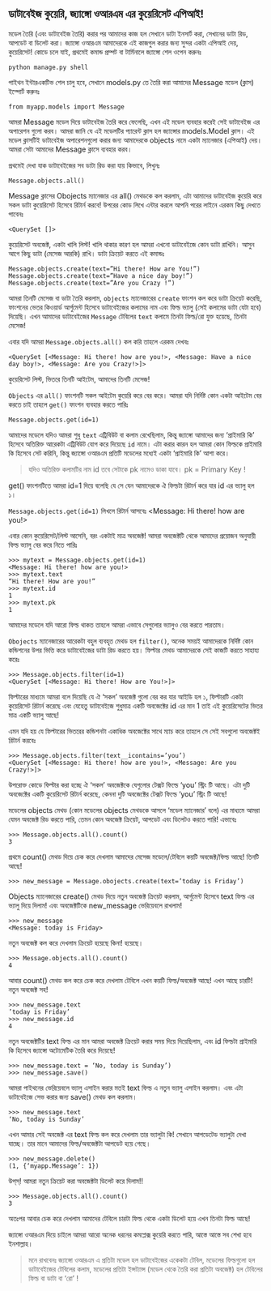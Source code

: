 ## ডাটাবেইজ কুয়েরি, জ্যাঙ্গো ওআরএম এর কুয়েরিসেট এপিআই!

মডেল তৈরি (এবং ডাটাবেইজ তৈরি) করার পর আমাদের কাজ হল সেখানে ডাটা ইনসার্ট করা, সেখানের ডাটা রিড, আপডেট বা ডিলেট করা। জ্যাঙ্গো ওআরএম আমাদেরকে এই কাজগুল করার জন্য সুন্দর একটা এপিআই দেয়, কুয়েরিসেট! 
কোডে চলে যাই, প্রথমেই কমান্ড প্রম্পট বা টার্মিনালে জ্যাঙ্গো শেল ওপেন করুনঃ

    python manage.py shell
    
পাইথন ইন্টারএকটিভ শেল চালু হবে, সেখানে models.py তে তৈরি করা আমাদের Message মডেল (ক্লাস)  ইম্পোর্ট করুনঃ

    from myapp.models import Message

আমরা Message মডেল দিয়ে ডাটাবেইজ তৈরি করে ফেলেছি, এখন এই মডেল ব্যবহার করেই সেই ডাটাবেইজ এর অপারেশন গুলো করব। আমরা জানি যে এই মডেলটির প্যারেন্ট ক্লাস হল জ্যাঙ্গোর models.Model ক্লাস। এই মডেল ক্লাসটিই ডাটাবেইজ অপারেশনগুলো করার জন্য আমাদেরকে objects নামে একটা ম্যানেজার (এপিআই) দেয়। আমরা সেটা আমাদের Message ক্লাসে ব্যবহার করব।

প্রথমেই দেখা যাক ডাটাবেইজের সব ডাটা রিড করা যায় কিভাবে, লিখুনঃ
 
    Message.objects.all()

Message ক্লাসের Obojects ম্যানেজার এর all() মেথডকে কল করলাম, এটা আমাদের ডাটাবেইজ কুয়েরি করে সকল ডাটা কুয়েরিসেট হিসেবে রিটার্ন করবে! উপরের কোড লিখে এন্টার করলে আপনি পরের লাইনে এরকম কিছু দেখতে পাবেনঃ
    
    <QuerySet []>

কুয়েরিসেট অবজেক্ট, একটা খালি লিস্ট! খালি থাকার কারণ হল আমরা এখনো ডাটাবেইজে কোন ডাটা রাখিনি। আসুন আগে কিছু ডাটা (মেসেজ আরকি) রাখি। ডাটা ক্রিয়েট করতে এই কমান্ডঃ

    Message.objects.create(text=”Hi there! How are You!”)
    Message.objects.create(text=”Have a nice day boy!”)
    Message.objects.create(text=”Are you Crazy !”)

আমরা তিনটি মেসেজ বা ডাটা তৈরি করলাম, `objects` ম্যানেজারের `create` ফাংশন কল করে ডাটা ক্রিয়েট করেছি, ফাংশনের ভেতর কিওয়ার্ড আর্গুমেন্ট হিসেবে ডাটাবেইজের কলামের নাম এবং ফিল্ড ভ্যালু (সেই কলামের ডাটা যেটা হবে) দিয়েছি। এখন আমাদের ডাটাবেইজের `Message` টেবিলের `text` কলামে তিনটা ফিল্ড/রো যুক্ত হয়েছে, তিনটা মেসেজ!

এবার যদি আমরা `Message.objects.all()` কল করি তাহলে এরকম দেখবঃ

    <QuerySet [<Message: Hi there! how are you!>, <Message: Have a nice day boy!>, <Message: Are you Crazy!>]>

কুয়েরিসেট লিস্ট, ভিতরে তিনটি আইটেম, আমাদের তিনটি মেসেজ!

`Objects` এর `all()` ফাংশনটি সকল আইটেম কুয়েরি করে বের করে। আমরা যদি নির্দিষ্ট কোন একটা আইটেম বের করতে চাই তাহলে `get()` ফাংশন ব্যবহার করতে পারিঃ

    Message.objects.get(id=1)

আমাদের মডেলে যদিও আমরা শুধু `text` এট্রিবিউট বা কলাম রেখেছিলাম, কিন্তু জ্যাঙ্গো আমাদের জন্য ‘প্রাইমারি কি’ হিসেবে অতিরিক্ত আরেকটা এট্রিবিউট যোগ করে দিয়েছে `id` নামে। এটা করার কারন হল আমরা কোন ফিল্ডকে প্রাইমারি কি হিসেবে সেট করিনি, কিন্তু জ্যাঙ্গো ওআরএম প্রতিটি মডেলের মধ্যেই একটা ‘প্রাইমারি কি’ আশা করে।

> যদিও অতিরিক্ত কলামটির নাম id  তবে সেটাকে pk নামেও ডাকা যাবে। pk = Primary Key !

get() ফাংশনটিতে আমরা id=1 দিয়ে বলেছি যে সে যেন আমাদেরকে ঐ ফিল্ডটা রিটার্ন করে যার id এর ভ্যালু হল ১।

`Message.objects.get(id=1)` লিখলে রিটার্ন আসবেঃ
    <Message: Hi there! how are you!>

এবার কোন কুয়েরিসেট/লিস্ট আসেনি, বরং একটাই মাত্র অবজেক্ট! আমরা অবজেক্টটি থেকে আমাদের প্রয়োজন অনুযায়ী ফিল্ড ভ্যালু বের করে নিতে পারিঃ

    >>> mytext = Message.objects.get(id=1)
    <Message: Hi there! how are you!>
    >>> mytext.text
    “Hi there! How are you!”
    >>> mytext.id
    1
    >>> mytext.pk
    1

আমাদের মডেলে যদি আরো ফিল্ড থাকত তাহলে আমরা এভাবে সেগুলোর ভ্যালুও বের করতে পারতাম।

`Obojects` ম্যানেজারের আরেকটা বহুল ব্যবহৃত মেথড হল `filter()`, অনেক সময়ই আমাদেরকে নির্দিষ্ট কোন কন্ডিশনের উপর ভিত্তি করে ডাটাবেইজের ডাটা রিড করতে হয়। ফিল্টার মেথড আমাদেরকে সেই কাজটি করতে সাহায্য করেঃ

    >>> Message.objects.filter(id=1)
    <QuerySet [<Message: Hi there! How are You!>]>


    
ফিল্টারের মাধ্যমে আমরা বলে দিয়েছি যে ঐ ‘সকল’ অবজেক্ট গুলো বের কর যার আইডি হল ১, ফিল্টারটি একটা কুয়েরিসেট রিটার্ন করেছে এবং যেহেতু ডাটাবেইজে শুধুমাত্র একটি অবজেক্টের id এর মান 1 তাই এই কুয়েরিসেটের ভিতর মাত্র একটি ভ্যালু আছে! 
 
এমন যদি হয় যে ফিল্টারের ভিতরের কন্ডিশনটা একাধিক অবজেক্টের সাথে ম্যাচ করে তাহলে সে সেই সবগুলো অবজেক্টই রিটার্ন করবেঃ

    >>> Message.objects.filter(text__icontains=’you’)
    <QuerySet [<Message: Hi there! how are you!>, <Message: Are you Crazy!>]>

উপরোক্ত কোডে ফিল্টার করা হচ্ছে ঐ ‘সকল’ অবজেক্টকে যেগুলোর টেক্সট ফিল্ডে ‘you’ স্ট্রিং টি আছে। এটা দুটি অবজেক্টের একটি কুয়েরিসেট রিটার্ন করেছে, কেননা দুটি অবজেক্টের টেক্সট ফিল্ডে ‘you’ স্ট্রিং টি আছে!


মডেলের objects মেথড (কোন মডেলের objects মেথডকে আসলে ‘মডেল ম্যানেজার’ বলে) এর মাধ্যমে আমরা যেমন অবজেক্ট রিড করতে পারি, তেমন কোন অবজেক্ট ক্রিয়েট, আপডেট এবং ডিলেটও করতে পারি! এভাবেঃ

    
    >>> Message.objects.all().count()
    3

প্রথমে count() মেথড দিয়ে চেক করে দেখলাম আমাদের মেসেজ মডেলে/টেবিলে কয়টি অবজেক্ট/ফিল্ড আছে! তিনটি আছে!

    >>> new_message = Message.obojects.create(text=’today is Friday’)
    
Objects ম্যানেজারের create() মেথড দিয়ে নতুন অবজেক্ট ক্রিয়েট করলাম, আর্গুমেন্ট হিসেবে text ফিল্ড এর ভ্যালু দিয়ে দিলাম! এবং অবজেক্টটিকে new_message ভেরিয়েবলে রাখলাম!

    >>> new_message
    <Message: today is Friday>

নতুন অবজেক্ট কল করে দেখলাম ক্রিয়েট হয়েছে কিনা! হয়েছে।

    >>> Message.objects.all().count()
    4
    
আবার count() মেথড কল করে চেক করে দেখলাম টেবিলে এখন কয়টি ফিল্ড/অবজেক্ট আছে! এখন আছে চারটি! নতুন অবজেক্ট সহ!

    >>> new_message.text
    ’today is Friday’
    >>> new_message.id
    4

নতুন অবজেক্টটির text ফিল্ড এর মান আমরা অবজেক্ট ক্রিয়েট করার সময় দিয়ে দিয়েছিলাম, এবং id ফিল্ডটা প্রাইমারি কি হিসেবে জ্যাঙ্গো অটোমেটিক তৈরি করে দিয়েছে!

    >>> new_message.text = ‘No, today is Sunday’)
    >>> new_message.save()

আমরা পাইথনের ভেরিয়েবলে ভ্যালু এসাইন করার মতই text ফিল্ড এ নতুন ভ্যালু এসাইন করলাম। এবং এটা ডাটাবেইজে সেভ করার জন্য save() মেথড কল করলাম।
    
    >>> new_message.text
    ‘No, today is Sunday’

এখন আমার সেই অবজেক্ট এর text ফিল্ড কল করে দেখলাম তার ভ্যালুটা কি! সেখানে আপডেটেড ভ্যালুটা দেখা যাচ্ছে। তার মানে আমাদের ফিল্ড/অবজেক্টটা আপডেট হয়ে গেছে।


    >>> new_message.delete()
    (1, {‘myapp.Message’: 1})

উপ্‌স্‌! আমরা নতুন ক্রিয়েট করা অবজেক্টটা ডিলেট করে দিলাম!! 

    >>> Message.objects.all().count()
    3

অতঃপর আবার চেক করে দেখলাম আমাদের টেবিলে চারটা ফিল্ড থেকে একটা ডিলেট হয়ে এখন তিনটা ফিল্ড আছে!

জ্যাঙ্গো ওআরএম দিয়ে চাইলে আমরা আরো অনেক ধরনের কমপ্লেক্স কুয়েরি করতে পারি, আস্তে আস্তে সব শেখা হবে ইনশাল্লাহ।


> মনে রাখবেনঃ জ্যাঙ্গো ওআরএম এ প্রতিটা মডেল হল ডাটাবেইজের একেকটা টেবিল, মডেলের ফিল্ডগুলো হল ডাটাবেইজের টেবিলের কলাম, মডেলের প্রতিটা ইন্সট্যান্স (মডেল থেকে তৈরি করা প্রতিটা অবজেক্ট) হল টেবিলের ফিল্ড বা ডাটা বা ‘রো’ !
> 
